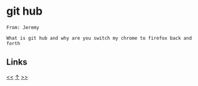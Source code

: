 # git hub

    From: Jeremy

    What is git hub and why are you switch my chrome to firefox back and forth

## Links

[<<](2018-02-16.md) [↑](../) [>>](2018-05-15.md)
